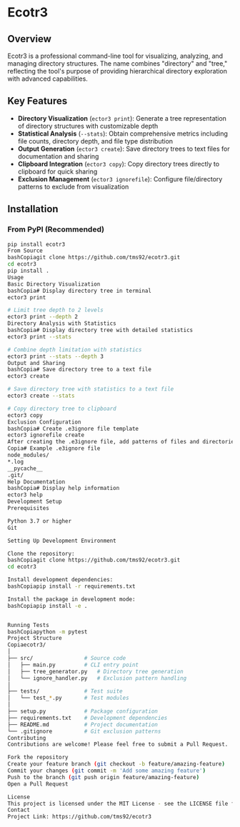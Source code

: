 # Ecotr3

## Overview

Ecotr3 is a professional command-line tool for visualizing, analyzing, and managing directory structures. The name combines "directory" and "tree," reflecting the tool's purpose of providing hierarchical directory exploration with advanced capabilities.

## Key Features

- **Directory Visualization** (`ector3 print`): Generate a tree representation of directory structures with customizable depth
- **Statistical Analysis** (`--stats`): Obtain comprehensive metrics including file counts, directory depth, and file type distribution
- **Output Generation** (`ector3 create`): Save directory trees to text files for documentation and sharing
- **Clipboard Integration** (`ector3 copy`): Copy directory trees directly to clipboard for quick sharing
- **Exclusion Management** (`ector3 ignorefile`): Configure file/directory patterns to exclude from visualization

## Installation

### From PyPI (Recommended)

```bash
pip install ecotr3
From Source
bashCopiagit clone https://github.com/tms92/ecotr3.git
cd ecotr3
pip install .
Usage
Basic Directory Visualization
bashCopia# Display directory tree in terminal
ector3 print

# Limit tree depth to 2 levels
ector3 print --depth 2
Directory Analysis with Statistics
bashCopia# Display directory tree with detailed statistics
ector3 print --stats

# Combine depth limitation with statistics
ector3 print --stats --depth 3
Output and Sharing
bashCopia# Save directory tree to a text file
ector3 create

# Save directory tree with statistics to a text file
ector3 create --stats

# Copy directory tree to clipboard
ector3 copy
Exclusion Configuration
bashCopia# Create .e3ignore file template
ector3 ignorefile create
After creating the .e3ignore file, add patterns of files and directories you want to exclude:
Copia# Example .e3ignore file
node_modules/
*.log
__pycache__
.git/
Help Documentation
bashCopia# Display help information
ector3 help
Development Setup
Prerequisites

Python 3.7 or higher
Git

Setting Up Development Environment

Clone the repository:
bashCopiagit clone https://github.com/tms92/ecotr3.git
cd ecotr3

Install development dependencies:
bashCopiapip install -r requirements.txt

Install the package in development mode:
bashCopiapip install -e .


Running Tests
bashCopiapython -m pytest
Project Structure
Copiaecotr3/
│
├── src/                # Source code
│   ├── main.py         # CLI entry point
│   ├── tree_generator.py   # Directory tree generation
│   └── ignore_handler.py   # Exclusion pattern handling
│
├── tests/              # Test suite
│   └── test_*.py       # Test modules
│
├── setup.py            # Package configuration
├── requirements.txt    # Development dependencies
├── README.md           # Project documentation
└── .gitignore          # Git exclusion patterns
Contributing
Contributions are welcome! Please feel free to submit a Pull Request.

Fork the repository
Create your feature branch (git checkout -b feature/amazing-feature)
Commit your changes (git commit -m 'Add some amazing feature')
Push to the branch (git push origin feature/amazing-feature)
Open a Pull Request

License
This project is licensed under the MIT License - see the LICENSE file for details.
Contact
Project Link: https://github.com/tms92/ecotr3